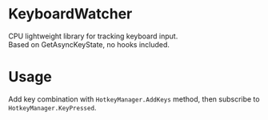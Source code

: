 # KeyboardWatcher
CPU lightweight library for tracking keyboard input.  
Based on GetAsyncKeyState, no hooks included.  
  
# Usage
Add key combination with `HotkeyManager.AddKeys` method, then subscribe to `HotkeyManager.KeyPressed`.
